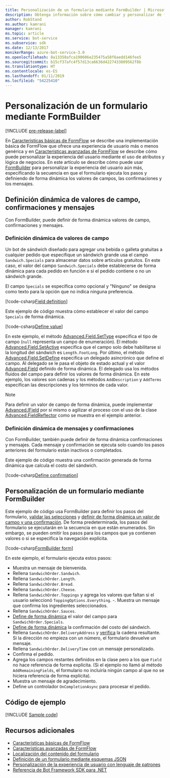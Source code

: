 ```yaml
---
title: Personalización de un formulario mediante FormBuilder | Microsoft Docs
description: Obtenga información sobre cómo cambiar y personalizar de forma dinámica el flujo y el contenido de las conversaciones con FormBuilder para Bot Framework SDK para .NET.
author: RobStand
ms.author: kamrani
manager: kamrani
ms.topic: article
ms.service: bot-service
ms.subservice: sdk
ms.date: 12/13/2017
monikerRange: azure-bot-service-3.0
ms.openlocfilehash: 8a13358afca190606e235475a58f6aedd146fee5
ms.sourcegitcommit: b15cf37afc4f57d13ca6636d4227433809562f8b
ms.translationtype: HT
ms.contentlocale: es-ES
ms.lasthandoff: 01/11/2019
ms.locfileid: "54225410"
---
```

# <a name="customize-a-form-using-formbuilder"></a>Personalización de un formulario mediante FormBuilder

[!INCLUDE [pre-release-label](../includes/pre-release-label-v3.md)]

En [Características básicas de FormFlow](bot-builder-dotnet-formflow.md) se describe una implementación básica de FormFlow que ofrece una experiencia de usuario más o menos genérica y en [Características avanzadas de FormFlow](bot-builder-dotnet-formflow-advanced.md) se describe cómo puede personalizar la experiencia del usuario mediante el uso de atributos y lógica de negocios. En este artículo se describe cómo puede usar [FormBuilder][formBuilder] para personalizar la experiencia del usuario aún más, especificando la secuencia en que el formulario ejecuta los pasos y definiendo de forma dinámica los valores de campos, las confirmaciones y los mensajes. 

## <a name="dynamically-define-field-values-confirmations-and-messages"></a>Definición dinámica de valores de campo, confirmaciones y mensajes

Con FormBuilder, puede definir de forma dinámica valores de campo, confirmaciones y mensajes.

### <a name="dynamically-define-field-values"></a>Definición dinámica de valores de campo 

Un bot de sándwich diseñado para agregar una bebida o galleta gratuitas a cualquier pedido que especifique un sándwich grande usa el campo `Sandwich.Specials` para almacenar datos sobre artículos gratuitos. En este caso, el valor del campo `Sandwich.Specials` debe establecerse de forma dinámica para cada pedido en función e si el pedido contiene o no un sándwich grande. 

El campo `Specials` se especifica como opcional y "Ninguno" se designa como texto para la opción que no indica ninguna preferencia.

[!code-csharp[Field definition](../includes/code/dotnet-formflow-formbuilder.cs#fieldDefinition)]

Este ejemplo de código muestra cómo establecer el valor del campo `Specials` de forma dinámica. 

[!code-csharp[Define value](../includes/code/dotnet-formflow-formbuilder.cs#defineValue)]

En este ejemplo, el método [Advanced.Field.SetType][setType] especifica el tipo de campo (`null` representa un campo de enumeración). El método [Advanced.Field.SetActive][setActive] especifica que el campo solo debe habilitarse si la longitud del sándwich es `Length.FootLong`. Por último, el método [Advanced.Field.SetDefine][setDefine] especifica un delegado asincrónico que define el campo. Al delegado se le pasa el objeto de estado actual y el valor [Advanced.Field][field] definido de forma dinámica. El delegado usa los métodos fluidos del campo para definir los valores de forma dinámica. En este ejemplo, los valores son cadenas y los métodos `AddDescription` y `AddTerms` especifican las descripciones y los términos de cada valor.

> [!NOTE]
> Para definir un valor de campo de forma dinámica, puede implementar [Advanced.IField][iField] por sí mismo o agilizar el proceso con el uso de la clase [Advanced.FieldReflector][FieldReflector] como se muestra en el ejemplo anterior. 

### <a name="dynamically-define-messages-and-confirmations"></a>Definición dinámica de mensajes y confirmaciones

Con FormBuilder, también puede definir de forma dinámica confirmaciones y mensajes. Cada mensaje y confirmación se ejecuta solo cuando los pasos anteriores del formulario están inactivos o completados. 

Este ejemplo de código muestra una confirmación generada de forma dinámica que calcula el costo del sándwich. 

[!code-csharp[Define confirmation](../includes/code/dotnet-formflow-formbuilder.cs#defineConfirmation)]

## <a name="customize-a-form-using-formbuilder"></a>Personalización de un formulario mediante FormBuilder

Este ejemplo de código usa FormBuilder para definir los pasos del formulario, [validar las selecciones](bot-builder-dotnet-formflow-advanced.md#add-business-logic) y [definir de forma dinámica un valor de campo y una confirmación](#dynamically-define-field-values-confirmations-and-messages). De forma predeterminada, los pasos del formulario se ejecutarán en la secuencia en que están enumerados. Sin embargo, se pueden omitir los pasos para los campos que ya contienen valores o si se especifica la navegación explícita. 

[!code-csharp[FormBuilder form](../includes/code/dotnet-formflow-formbuilder.cs#formBuilderForm)]

En este ejemplo, el formulario ejecuta estos pasos:

- Muestra un mensaje de bienvenida. 
- Rellena `SandwichOrder.Sandwich`. 
- Rellena `SandwichOrder.Length`. 
- Rellena `SandwichOrder.Bread`. 
- Rellena `SandwichOrder.Cheese`. 
- Rellena `SandwichOrder.Toppings` y agrega los valores que faltan si el usuario seleccionó `ToppingOptions.Everything`. -. Muestra un mensaje que confirma los ingredientes seleccionados. 
- Rellena `SandwichOrder.Sauces`. 
- [Define de forma dinámica](#dynamically-define-field-values) el valor del campo para `SandwichOrder.Specials`. 
- [Define de forma dinámica](#dynamically-define-messages-and-confirmations) la confirmación del costo del sándwich. 
- Rellena `SandwichOrder.DeliveryAddress` y [verifica](bot-builder-dotnet-formflow-advanced.md#add-business-logic) la cadena resultante. Si la dirección no empieza con un número, el formulario devuelve un mensaje. 
- Rellena `SandwichOrder.DeliveryTime` con un mensaje personalizado. 
- Confirma el pedido. 
- Agrega los campos restantes definidos en la clase pero a los que `Field` no hace referencia de forma explícita. (Si el ejemplo no llamó al método `AddRemainingFields`, el formulario no incluiría ningún campo al que no se hiciera referencia de forma explícita). 
- Muestra un mensaje de agradecimiento. 
- Define un controlador `OnCompletionAsync` para procesar el pedido. 

## <a name="sample-code"></a>Código de ejemplo

[!INCLUDE [Sample code](../includes/snippet-dotnet-formflow-samples.md)]

## <a name="additional-resources"></a>Recursos adicionales

- [Características básicas de FormFlow](bot-builder-dotnet-formflow.md)
- [Características avanzadas de FormFlow](bot-builder-dotnet-formflow-advanced.md)
- [Localización del contenido del formulario](bot-builder-dotnet-formflow-localize.md)
- [Definición de un formulario mediante esquemas JSON](bot-builder-dotnet-formflow-json-schema.md)
- [Personalización de la experiencia de usuario con lenguaje de patrones](bot-builder-dotnet-formflow-pattern-language.md)
- <a href="/dotnet/api/?view=botbuilder-3.11.0" target="_blank">Referencia de Bot Framework SDK para .NET</a>

[formBuilder]: /dotnet/api/microsoft.bot.builder.formflow.formbuilder-1

[setType]: /dotnet/api/microsoft.bot.builder.formflow.advanced.field-1.settype

[setActive]: /dotnet/api/microsoft.bot.builder.formflow.advanced.field-1.setactive

[setDefine]: /dotnet/api/microsoft.bot.builder.formflow.advanced.field-1.setdefine

[field]: /dotnet/api/microsoft.bot.builder.formflow.advanced.field-1

[iField]: /dotnet/api/microsoft.bot.builder.formflow.advanced.ifield-1

[FieldReflector]: /dotnet/api/microsoft.bot.builder.formflow.advanced.fieldreflector-1
